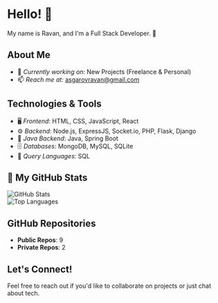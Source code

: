 # Hello! 👋  
My name is Ravan, and I'm a Full Stack Developer. 🚀  

## About Me  
- 💼 *Currently working on:* New Projects (Freelance & Personal)  
- 📫 *Reach me at:* [asgarovravan@gmail.com](mailto:asgarovravan@gmail.com)  

## Technologies & Tools  
- 🖥 *Frontend*: HTML, CSS, JavaScript, React  
- ⚙ *Backend*: Node.js, ExpressJS, Socket.io, PHP, Flask, Django  
- 🚀 *Java Backend*: Java, Spring Boot  
- 🗄 *Databases*: MongoDB, MySQL, SQLite  
- 🧳 *Query Languages*: SQL  

## 📂 My GitHub Stats  
![GitHub Stats](https://github-readme-stats.vercel.app/api?username=21Ravan12&show_icons=true&theme=dark)  
![Top Languages](https://github-readme-stats.vercel.app/api/top-langs/?username=21Ravan12&layout=compact&theme=dark)  

## GitHub Repositories  
- **Public Repos**: 9  
- **Private Repos**: 2  

## Let's Connect!  
Feel free to reach out if you'd like to collaborate on projects or just chat about tech.
